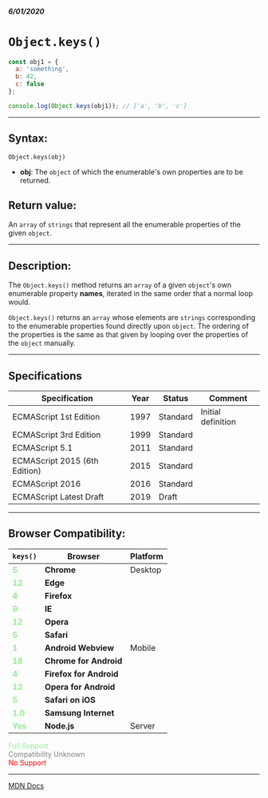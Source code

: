 ##### 6/01/2020
# `Object.keys()`

```js
const obj1 = {
  a: 'something',
  b: 42,
  c: false
};

console.log(Object.keys(obj1)); // ['a', 'b', 'c']
```

---

## Syntax:
`Object.keys(obj)`

* **obj**: The `object` of which the enumerable's own properties are to be returned.

## Return value:
An `array` of `strings` that represent all the enumerable properties of the given `object`.

---

## Description:
The `Object.keys()` method returns an `array` of a given `object`'s own enumerable property **names**, iterated in the same order that a normal loop would.

`Object.keys()` returns an `array` whose elements are `strings` corresponding to the enumerable properties found directly upon `object`.  The ordering of the properties is the same as that given by looping over the properties of the `object` manually.

---

## Specifications
| Specification | Year | Status | Comment |
|---|---|---|---|
| ECMAScript 1st Edition | 1997 | Standard | Initial definition |
| ECMAScript 3rd Edition | 1999 | Standard |  |
| ECMAScript 5.1 | 2011 | Standard |  |
| ECMAScript 2015 (6th Edition) | 2015 | Standard |  |
| ECMAScript 2016 | 2016 | Standard |  |
| ECMAScript Latest Draft | 2019 | Draft |  |

---

## Browser Compatibility:
| `keys()` | Browser | Platform |
|---|---|---|
| <span style="color: lightgreen">**5**</span> | **Chrome** | Desktop | 
| <span style="color: lightgreen">**12**</span> | **Edge** || 
| <span style="color: lightgreen">**4**</span> | **Firefox** || 
| <span style="color: lightgreen">**9**</span> | **IE** || 
| <span style="color: lightgreen">**12**</span> | **Opera** || 
| <span style="color: lightgreen">**5**</span> | **Safari** || 
| <span style="color: lightgreen">**1**</span> | **Android Webview** | Mobile | 
| <span style="color: lightgreen">**18**</span> | **Chrome for Android** || 
| <span style="color: lightgreen">**4**</span> | **Firefox for Android** || 
| <span style="color: lightgreen">**12**</span> | **Opera for Android** || 
| <span style="color: lightgreen">**5**</span> | **Safari on iOS** || 
| <span style="color: lightgreen">**1.0**</span> | **Samsung Internet** || 
| <span style="color: lightgreen">**Yes**</span> | **Node.js** | Server | 

<span style="color: lightgreen">Full Support</span>  
<span style="color: grey">Compatibility Unknown</span>  
<span style="color: red">No Support</span>

---

[MDN Docs](https://developer.mozilla.org/en-US/docs/Web/JavaScript/Reference/Global_Objects/Object/keys)